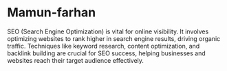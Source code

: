 # Mamun-farhan
SEO (Search Engine Optimization) is vital for online visibility. It involves optimizing websites to rank higher in search engine results, driving organic traffic. Techniques like keyword research, content optimization, and backlink building are crucial for SEO success, helping businesses and websites reach their target audience effectively.
